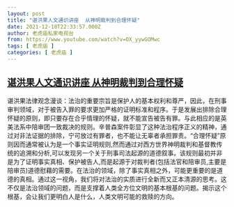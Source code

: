 ```yaml
---
layout: post
title: "谌洪果人文通识讲座  从神明裁判到合理怀疑"
date: 2021-12-18T22:33:57.000Z
author: 老虎庙私家电视台
from: https://www.youtube.com/watch?v=OX_yywGOMwc
tags: [ 老虎庙 ]
categories: [ 老虎庙 ]
---
```

<!--1639866837000-->
[谌洪果人文通识讲座  从神明裁判到合理怀疑](https://www.youtube.com/watch?v=OX_yywGOMwc)
------

<div>
谌洪果法律观念漫谈：法治的重要宗旨是保护人的基本权利和尊严，因此，在刑事审判领域，对于被告入罪的要求更加严格的证明标准和程序。于是发展出排除合理怀疑的原则，即只要存在合乎情理的怀疑，就不能宣告被告有罪。与此相应的是英美法系中陪审团一致裁决的规则。辛普森案件彰显了这种法治程序正义的精神，通过对非法证据的排除，宁可放过有罪者，也不能让无辜者承担罪责。“合理怀疑”原则因而通常被认为是一个事实证明规则,然而通过对西方世界神明裁判和基督教传统的追溯和分析,可以发现另一个关于刑事司法起源的道德叙事。该规则最初并非是为了证明事实真相、保护被告人,而是起源于对裁判者(包括法官和陪审员,主要是陪审员)道德慰藉的需要。在法治的领域，除了事实真相之外，可能更重要的是道德的真相。通过这一视角，我们将对法治的实质进行全新而又正本清源的思考。这不仅是法治领域的问题，而是支撑着人类全方位文明的基本根基的问题。揭示这个根基，会让我们更明白人是什么，人类文明可能的救赎的方向。
</div>
